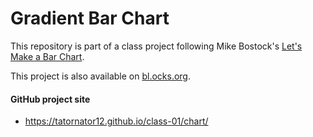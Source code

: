 # Gradient Bar Chart

This repository is part of a class project following Mike Bostock's [Let's Make a Bar Chart](https://bost.ocks.org/mike/bar/).

This project is also available on [bl.ocks.org](https://bl.ocks.org/tatornator12/7cf40c56593b2dc1695ae3a8cfadbe20).

#### GitHub project site

* <https://tatornator12.github.io/class-01/chart/>
